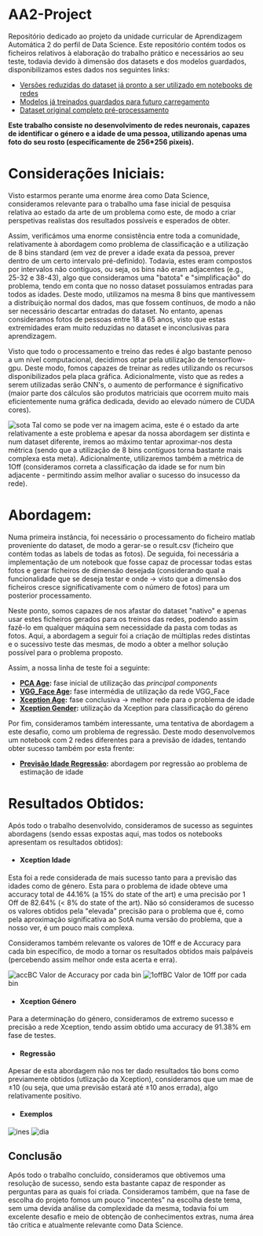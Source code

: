 # AA2-Project
Repositório dedicado ao projeto da unidade curricular de Aprendizagem Automática 2 do perfil de Data Science. Este repositório contém todos os ficheiros relativos à elaboração do trabalho prático e necessários ao seu teste, todavia devido à dimensão dos datasets e dos modelos guardados, disponibilizamos estes dados nos seguintes links:
  * [Versões reduzidas do dataset já pronto a ser utilizado em notebooks de redes](https://drive.google.com/drive/folders/1qb2-IsXkw4G-dug9CNsiD_-8PtruLJYU?usp=sharing)
  * [Modelos já treinados guardados para futuro carregamento](https://drive.google.com/drive/folders/1pg_f4ER_v8yb7BHu3CNvHjBCAqFC6AV7?usp=sharing)
  * [Dataset original completo pré-processamento](https://data.vision.ee.ethz.ch/cvl/rrothe/imdb-wiki/)

**Este trabalho consiste no desenvolvimento de redes neuronais, capazes de identificar o género e a idade de uma pessoa, utilizando apenas uma foto do seu rosto (especificamente de 256*256 pixeis).**

# Considerações Iniciais:
Visto estarmos perante uma enorme área como Data Science, consideramos relevante para o trabalho uma fase inicial de pesquisa relativa ao estado da arte de um problema como este, de modo a criar perspetivas realistas dos resultados possíveis e esperados de obter.

Assim, verificámos uma enorme consistência entre toda a comunidade, relativamente à abordagem como problema de classificação e a utilização de 8 bins standard (em vez de prever a idade exata da pessoa, prever dentro de um certo intervalo pré-definido).
Todavia, estes eram compostos por intervalos não contíguos, ou seja, os bins não eram adjacentes (e.g., 25-32 e 38-43), algo que consideramos uma "batota" e "simplificação" do problema, tendo em conta que no nosso dataset possuíamos entradas para todos as idades. Deste modo, utilizamos na mesma 8 bins que mantivessem a distribuição normal dos dados, mas que fossem contínuos, de modo a não ser necessário descartar entradas do dataset. No entanto, apenas consideramos fotos de pessoas entre 18 a 65 anos, visto que estas extremidades eram muito reduzidas no dataset e inconclusivas para aprendizagem.

Visto que todo o processamento e treino das redes é algo bastante penoso a um nível computacional, decidimos optar pela utilização de tensorflow-gpu. Deste modo, fomos capazes de treinar as redes utilizando os recursos disponibilizados pela placa gráfica. Adicionalmente, visto que as redes a serem utilizadas serão CNN's, o aumento de performance é significativo (maior parte dos cálculos são produtos matriciais que ocorrem muito mais eficientemente numa gráfica dedicada, devido ao elevado número de CUDA cores).

![sota](./img/SotA.png)
Tal como se pode ver na imagem acima, este é o estado da arte relativamente a este problema e apesar da nossa abordagem ser distinta e num dataset diferente, iremos ao máximo tentar aproximar-nos desta métrica (sendo que a utilização de 8 bins contíguos torna bastante mais complexa esta meta). Adicionalmente, utilizaremos também a métrica de 1Off (consideramos correta a classificação da idade se for num bin adjacente - permitindo assim melhor avaliar o sucesso do insucesso da rede).

# Abordagem:
Numa primeira instância, foi necessário o processamento do ficheiro matlab proveniente do dataset, de modo a gerar-se o result.csv (ficheiro que contém todas as labels de todas as fotos). De seguida, foi necessária a implementação de um notebook que fosse capaz de processar todas estas fotos e gerar ficheiros de dimensão desejada (considerando qual a funcionalidade que se deseja testar e onde -> visto que a dimensão dos ficheiros cresce significativamente com o número de fotos) para um posterior processamento.

Neste ponto, somos capazes de nos afastar do dataset "nativo" e apenas usar estes ficheiros gerados para os treinos das redes, podendo assim fazê-lo em qualquer máquina sem necessidade da pasta com todas as fotos. Aqui, a abordagem a seguir foi a criação de múltiplas redes distintas e o sucessivo teste das mesmas, de modo a obter a melhor solução possível para o problema proposto. 

Assim, a nossa linha de teste foi a seguinte:
* **[PCA Age](https://github.com/Eddy32/AA2-Project/blob/master/PCAAge.ipynb):** fase inicial de utilização das *principal components*
*  **[VGG_Face Age](https://github.com/Eddy32/AA2-Project/blob/master/VGGFaceAge.ipynb):** fase intermédia de utilização da rede VGG_Face
*  **[Xception Age](https://github.com/Eddy32/AA2-Project/blob/master/XceptionAge.ipynb):** fase conclusiva -> melhor rede para o problema de idade
*  **[Xception Gender](https://github.com/Eddy32/AA2-Project/blob/master/GenderXception.ipynb):** utilização da Xception para classificação do géreno

Por fim, consideramos também interessante, uma tentativa de abordagem a este desafio, como um problema de regressão. Deste modo desenvolvemos um notebook com 2 redes diferentes para a previsão de idades, tentando obter sucesso também por esta frente:
*  **[Previsão Idade Regressão](https://github.com/Eddy32/AA2-Project/blob/master/AgeEstimationRegression.ipynb):** abordagem por regressão ao problema de estimação de idade


# Resultados Obtidos:
Após todo o trabalho desenvolvido, consideramos de sucesso as seguintes abordagens (sendo essas expostas aqui, mas todos os notebooks apresentam os resultados obtidos):
* #### Xception Idade

Esta foi a rede considerada de mais sucesso tanto para a previsão das idades como de género. Esta para o problema de idade obteve uma accuracy total de 44.16% (a 15% do state of the art) e uma precisão por 1 Off de 82.64% (< 8% do state of the art). Não só consideramos de sucesso os valores obtidos pela "elevada" precisão para o problema que é, como pela aproximação significativa ao SotA numa versão do problema, que a nosso ver, é um pouco mais complexa.

Consideramos também relevante os valores de 1Off e de Accuracy para cada bin específico, de modo a tornar os resultados obtidos mais palpáveis (percebendo assim melhor onde esta acerta e erra).

![accBC](./img/accBC.png) Valor de Accuracy por cada bin ![1offBC](./img/1OffBC.png) Valor de 1Off por cada bin

* #### Xception Género

Para a determinação do género, consideramos de extremo sucesso e precisão a rede Xception, tendo assim obtido uma accuracy de 91.38% em fase de testes.

* #### Regressão
Apesar de esta abordagem não nos ter dado resultados tão bons como previamente obtidos (utlização da Xception), consideramos que um mae de ±10 (ou seja, que uma previsão estará até ±10 anos errada), algo relativamente positivo. 

*  #### Exemplos

![ines](./img/ines59.png) ![dia](./img/dias18anos.png)

## Conclusão
Após todo o trabalho concluído, consideramos que obtivemos uma resolução de sucesso, sendo esta bastante capaz de responder as perguntas para as quais foi criada. Consideramos também, que na fase de escolha do projeto fomos um pouco "inocentes" na escolha deste tema, sem uma devida análise da complexidade da mesma, todavia foi um excelente desafio e meio de obtenção de conhecimentos extras, numa área tão crítica e atualmente relevante como Data Science.

